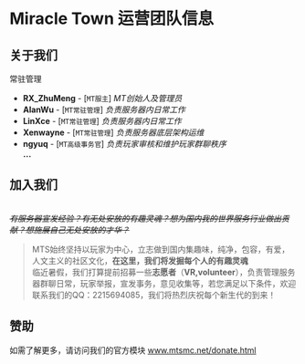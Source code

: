 # Miracle Town 运营团队信息

## **关于我们**
常驻管理
- **RX_ZhuMeng** - [`MT服主`] *MT创始人及管理员*
- **AlanWu** - [`MT常驻管理`] *负责服务器内日常工作*
- **LinXce** - [`MT常驻管理`] *负责服务器内日常工作*
- **Xenwayne** - [`MT常驻管理`] *负责服务器底层架构运维*
- **ngyuq** - [`MT高级事务官`] *负责玩家审核和维护玩家群聊秩序*
<br/>**...**</br>

## **加入我们**
<br/>*~~有服务器宣发经验？有无处安放的有趣灵魂？想为国内我的世界服务行业做出贡献？想施展自己无处安放的才华？~~*</br>
> MTS始终坚持以玩家为中心，立志做到国内集趣味，纯净，包容，有爱，人文主义的社区文化，**在这里，我们将发掘每个人的有趣灵魂**
<br/>临近暑假，我们打算提前招募一些**志愿者**（**VR,volunteer**），负责管理服务器群聊日常，玩家举报，宣发事务，意见收集等，若您满足以下条件，欢迎联系我们的QQ：2215694085，我们将热烈庆祝每个新生代的到来！</br>

## **赞助**
如需了解更多，请访问我们的官方模块 <u>www.mtsmc.net/donate.html</u>
